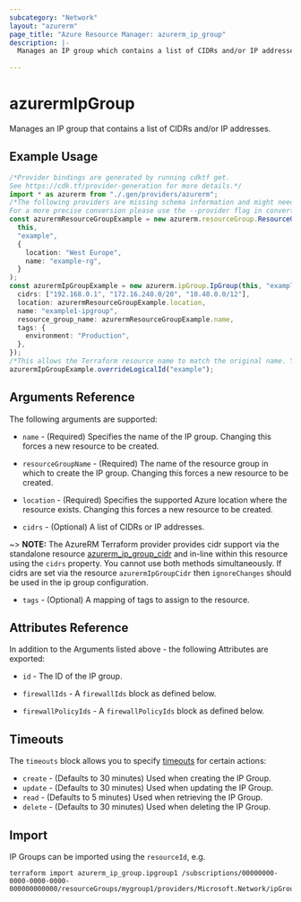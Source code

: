 ```yaml
---
subcategory: "Network"
layout: "azurerm"
page_title: "Azure Resource Manager: azurerm_ip_group"
description: |-
  Manages an IP group which contains a list of CIDRs and/or IP addresses.
  
---
```


# azurermIpGroup

Manages an IP group that contains a list of CIDRs and/or IP addresses.

## Example Usage

```typescript
/*Provider bindings are generated by running cdktf get.
See https://cdk.tf/provider-generation for more details.*/
import * as azurerm from "./.gen/providers/azurerm";
/*The following providers are missing schema information and might need manual adjustments to synthesize correctly: azurerm.
For a more precise conversion please use the --provider flag in convert.*/
const azurermResourceGroupExample = new azurerm.resourceGroup.ResourceGroup(
  this,
  "example",
  {
    location: "West Europe",
    name: "example-rg",
  }
);
const azurermIpGroupExample = new azurerm.ipGroup.IpGroup(this, "example_1", {
  cidrs: ["192.168.0.1", "172.16.240.0/20", "10.48.0.0/12"],
  location: azurermResourceGroupExample.location,
  name: "example1-ipgroup",
  resource_group_name: azurermResourceGroupExample.name,
  tags: {
    environment: "Production",
  },
});
/*This allows the Terraform resource name to match the original name. You can remove the call if you don't need them to match.*/
azurermIpGroupExample.overrideLogicalId("example");

```

## Arguments Reference

The following arguments are supported:

*   `name` - (Required) Specifies the name of the IP group. Changing this forces a new resource to be created.

*   `resourceGroupName` - (Required) The name of the resource group in which to create the IP group. Changing this forces a new resource to be created.

*   `location` - (Required) Specifies the supported Azure location where the resource exists. Changing this forces a new resource to be created.

*   `cidrs` - (Optional) A list of CIDRs or IP addresses.

\~> **NOTE:** The AzureRM Terraform provider provides cidr support via the standalone resource [azurerm\_ip\_group\_cidr](ip_group_cidr.html) and in-line within this resource using the `cidrs` property. You cannot use both methods simultaneously. If cidrs are set via the resource `azurermIpGroupCidr` then `ignoreChanges` should be used in the ip group configuration.

* `tags` - (Optional) A mapping of tags to assign to the resource.

## Attributes Reference

In addition to the Arguments listed above - the following Attributes are exported:

*   `id` - The ID of the IP group.

*   `firewallIds` - A `firewallIds` block as defined below.

*   `firewallPolicyIds` - A `firewallPolicyIds` block as defined below.

## Timeouts

The `timeouts` block allows you to specify [timeouts](https://www.terraform.io/language/resources/syntax#operation-timeouts) for certain actions:

* `create` - (Defaults to 30 minutes) Used when creating the IP Group.
* `update` - (Defaults to 30 minutes) Used when updating the IP Group.
* `read` - (Defaults to 5 minutes) Used when retrieving the IP Group.
* `delete` - (Defaults to 30 minutes) Used when deleting the IP Group.

## Import

IP Groups can be imported using the `resourceId`, e.g.

```console
terraform import azurerm_ip_group.ipgroup1 /subscriptions/00000000-0000-0000-0000-000000000000/resourceGroups/mygroup1/providers/Microsoft.Network/ipGroups/myIpGroup
```
